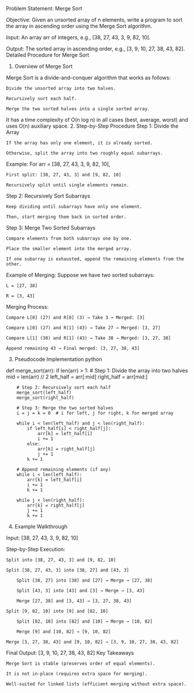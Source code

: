 Problem Statement: Merge Sort

Objective:
Given an unsorted array of n elements, write a program to sort the array in ascending order using the Merge Sort algorithm.

Input:
An array arr of integers, e.g., [38, 27, 43, 3, 9, 82, 10].

Output:
The sorted array in ascending order, e.g., [3, 9, 10, 27, 38, 43, 82].
Detailed Procedure for Merge Sort
1. Overview of Merge Sort

Merge Sort is a divide-and-conquer algorithm that works as follows:

    Divide the unsorted array into two halves.

    Recursively sort each half.

    Merge the two sorted halves into a single sorted array.

It has a time complexity of O(n log n) in all cases (best, average, worst) and uses O(n) auxiliary space.
2. Step-by-Step Procedure
Step 1: Divide the Array

    If the array has only one element, it is already sorted.

    Otherwise, split the array into two roughly equal subarrays.

Example:
For arr = [38, 27, 43, 3, 9, 82, 10],

    First split: [38, 27, 43, 3] and [9, 82, 10]

    Recursively split until single elements remain.

Step 2: Recursively Sort Subarrays

    Keep dividing until subarrays have only one element.

    Then, start merging them back in sorted order.

Step 3: Merge Two Sorted Subarrays

    Compare elements from both subarrays one by one.

    Place the smaller element into the merged array.

    If one subarray is exhausted, append the remaining elements from the other.

Example of Merging:
Suppose we have two sorted subarrays:

    L = [27, 38]

    R = [3, 43]

Merging Process:

    Compare L[0] (27) and R[0] (3) → Take 3 → Merged: [3]

    Compare L[0] (27) and R[1] (43) → Take 27 → Merged: [3, 27]

    Compare L[1] (38) and R[1] (43) → Take 38 → Merged: [3, 27, 38]

    Append remaining 43 → Final merged: [3, 27, 38, 43]

3. Pseudocode Implementation
python

def merge_sort(arr):
    if len(arr) > 1:
        # Step 1: Divide the array into two halves
        mid = len(arr) // 2
        left_half = arr[:mid]
        right_half = arr[mid:]
        
        # Step 2: Recursively sort each half
        merge_sort(left_half)
        merge_sort(right_half)
        
        # Step 3: Merge the two sorted halves
        i = j = k = 0  # i for left, j for right, k for merged array
        
        while i < len(left_half) and j < len(right_half):
            if left_half[i] < right_half[j]:
                arr[k] = left_half[i]
                i += 1
            else:
                arr[k] = right_half[j]
                j += 1
            k += 1
        
        # Append remaining elements (if any)
        while i < len(left_half):
            arr[k] = left_half[i]
            i += 1
            k += 1
        
        while j < len(right_half):
            arr[k] = right_half[j]
            j += 1
            k += 1

4. Example Walkthrough

Input: [38, 27, 43, 3, 9, 82, 10]

Step-by-Step Execution:

    Split into [38, 27, 43, 3] and [9, 82, 10]

    Split [38, 27, 43, 3] into [38, 27] and [43, 3]

        Split [38, 27] into [38] and [27] → Merge → [27, 38]

        Split [43, 3] into [43] and [3] → Merge → [3, 43]

        Merge [27, 38] and [3, 43] → [3, 27, 38, 43]

    Split [9, 82, 10] into [9] and [82, 10]

        Split [82, 10] into [82] and [10] → Merge → [10, 82]

        Merge [9] and [10, 82] → [9, 10, 82]

    Merge [3, 27, 38, 43] and [9, 10, 82] → [3, 9, 10, 27, 38, 43, 82]

Final Output: [3, 9, 10, 27, 38, 43, 82]
Key Takeaways

    Merge Sort is stable (preserves order of equal elements).

    It is not in-place (requires extra space for merging).

    Well-suited for linked lists (efficient merging without extra space).